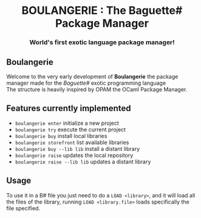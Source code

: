 <h1 align="center">BOULANGERIE : The Baguette# Package Manager</h1>
<h3 align="center">World's first exotic language package manager!</h3>

## Boulangerie
Welcome to the very early development of **Boulangerie** the package manager made for the *Baguette#* exotic programming language  
The structure is heavily inspired by OPAM the OCaml Package Manager.

## Features currently implemented
* `boulangerie enter` initialize a new project
* `boulangerie try` execute the current project 
* `boulangerie buy` install local libraries
* `boulangerie storefront` list available libraries
* `boulangerie buy --lib lib` install a distant library
* `boulangerie raise` updates the local repository
* `boulangerie raise --lib lib` updates a distant library

## Usage
To use it in a B# file you just need to do a `LOAD <library>`, and it will load all the files of the library,
running `LOAD <library.file>` loads specifically the file specified.
